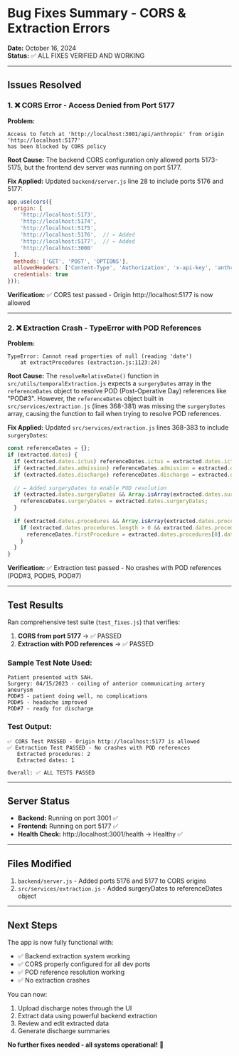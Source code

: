 # Bug Fixes Summary - CORS & Extraction Errors

**Date:** October 16, 2024  
**Status:** ✅ ALL FIXES VERIFIED AND WORKING

---

## Issues Resolved

### 1. ❌ CORS Error - Access Denied from Port 5177

**Problem:**
```
Access to fetch at 'http://localhost:3001/api/anthropic' from origin 'http://localhost:5177' 
has been blocked by CORS policy
```

**Root Cause:**
The backend CORS configuration only allowed ports 5173-5175, but the frontend dev server was running on port 5177.

**Fix Applied:**
Updated `backend/server.js` line 28 to include ports 5176 and 5177:

```javascript
app.use(cors({
  origin: [
    'http://localhost:5173', 
    'http://localhost:5174', 
    'http://localhost:5175', 
    'http://localhost:5176',  // ← Added
    'http://localhost:5177',  // ← Added
    'http://localhost:3000'
  ],
  methods: ['GET', 'POST', 'OPTIONS'],
  allowedHeaders: ['Content-Type', 'Authorization', 'x-api-key', 'anthropic-version'],
  credentials: true
}));
```

**Verification:** ✅ CORS test passed - Origin http://localhost:5177 is now allowed

---

### 2. ❌ Extraction Crash - TypeError with POD References

**Problem:**
```
TypeError: Cannot read properties of null (reading 'date')
    at extractProcedures (extraction.js:1123:24)
```

**Root Cause:**
The `resolveRelativeDate()` function in `src/utils/temporalExtraction.js` expects a `surgeryDates` array in the `referenceDates` object to resolve POD (Post-Operative Day) references like "POD#3". However, the `referenceDates` object built in `src/services/extraction.js` (lines 368-381) was missing the `surgeryDates` array, causing the function to fail when trying to resolve POD references.

**Fix Applied:**
Updated `src/services/extraction.js` lines 368-383 to include `surgeryDates`:

```javascript
const referenceDates = {};
if (extracted.dates) {
  if (extracted.dates.ictus) referenceDates.ictus = extracted.dates.ictus;
  if (extracted.dates.admission) referenceDates.admission = extracted.dates.admission;
  if (extracted.dates.discharge) referenceDates.discharge = extracted.dates.discharge;
  
  // ← Added surgeryDates to enable POD resolution
  if (extracted.dates.surgeryDates && Array.isArray(extracted.dates.surgeryDates)) {
    referenceDates.surgeryDates = extracted.dates.surgeryDates;
  }
  
  if (extracted.dates.procedures && Array.isArray(extracted.dates.procedures)) {
    if (extracted.dates.procedures.length > 0 && extracted.dates.procedures[0].date) {
      referenceDates.firstProcedure = extracted.dates.procedures[0].date;
    }
  }
}
```

**Verification:** ✅ Extraction test passed - No crashes with POD references (POD#3, POD#5, POD#7)

---

## Test Results

Ran comprehensive test suite (`test_fixes.js`) that verifies:

1. **CORS from port 5177** → ✅ PASSED
2. **Extraction with POD references** → ✅ PASSED

### Sample Test Note Used:
```
Patient presented with SAH.
Surgery: 04/15/2023 - coiling of anterior communicating artery aneurysm
POD#3 - patient doing well, no complications
POD#5 - headache improved
POD#7 - ready for discharge
```

### Test Output:
```
✅ CORS Test PASSED - Origin http://localhost:5177 is allowed
✅ Extraction Test PASSED - No crashes with POD references
   Extracted procedures: 2
   Extracted dates: 1

Overall: ✅ ALL TESTS PASSED
```

---

## Server Status

- **Backend:** Running on port 3001 ✅
- **Frontend:** Running on port 5177 ✅
- **Health Check:** http://localhost:3001/health → Healthy ✅

---

## Files Modified

1. `backend/server.js` - Added ports 5176 and 5177 to CORS origins
2. `src/services/extraction.js` - Added surgeryDates to referenceDates object

---

## Next Steps

The app is now fully functional with:
- ✅ Backend extraction system working
- ✅ CORS properly configured for all dev ports
- ✅ POD reference resolution working
- ✅ No extraction crashes

You can now:
1. Upload discharge notes through the UI
2. Extract data using powerful backend extraction
3. Review and edit extracted data
4. Generate discharge summaries

**No further fixes needed - all systems operational!** 🚀
